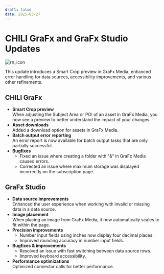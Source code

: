 ```yaml
---
draft: false
date: 2025-03-27
---
```


# CHILI GraFx and GraFx Studio Updates  

![rn_icon](/assets/icon-CHILI-GraFx.svg)  

This update introduces a Smart Crop preview in GraFx Media, enhanced error handling for data sources, accessibility improvements, and various other refinements.  

<!-- more -->  

## CHILI GraFx  

- **Smart Crop preview**  
When adjusting the Subject Area or POI of an asset in GraFx Media, you now see a preview to better understand the impact of your changes.  
- **Asset downloads**  
Added a download option for assets in GraFx Media.  
- **Batch output error reporting**  
An error report is now available for batch output tasks that are only partially successful.  
- **Bugfixes**
    - Fixed an issue where creating a folder with "&" in GraFx Media caused errors.  
    - Corrected an issue where maximum storage was displayed incorrectly on the subscription page.  

## GraFx Studio  

- **Data source improvements**  
Enhanced the user experience when working with invalid or missing data in a data source.  
- **Image placement**  
When placing an image from GraFx Media, it now automatically scales to fit within the page.  
- **Precision improvements**  
    - Number input fields using inches now display four decimal places.
    - Improved rounding accuracy in number input fields.
- **Bugfixes & improvements**
    - Resolved an issue with fast switching between data source rows.
    - Improved keyboard accessibility.
- **Performance optimizations**  
Optimized connector calls for better performance.  
